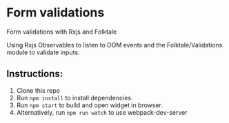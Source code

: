 # Form validations
Form validations with Rxjs and Folktale

Using Rxjs Observables to listen to DOM events and the Folktale/Validations module to validate inputs.

## Instructions:
1. Clone this repo
2. Run `npm install` to install dependencies.
3. Run `npm start` to build and open widget in browser.
4. Alternatively, run `npm run watch` to use webpack-dev-server
